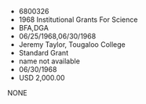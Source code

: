 * 6800326
* 1968 Institutional Grants For Science
* BFA,DGA
* 06/25/1968,06/30/1968
* Jeremy Taylor, Tougaloo College
* Standard Grant
*   name not available
* 06/30/1968
* USD 2,000.00

NONE